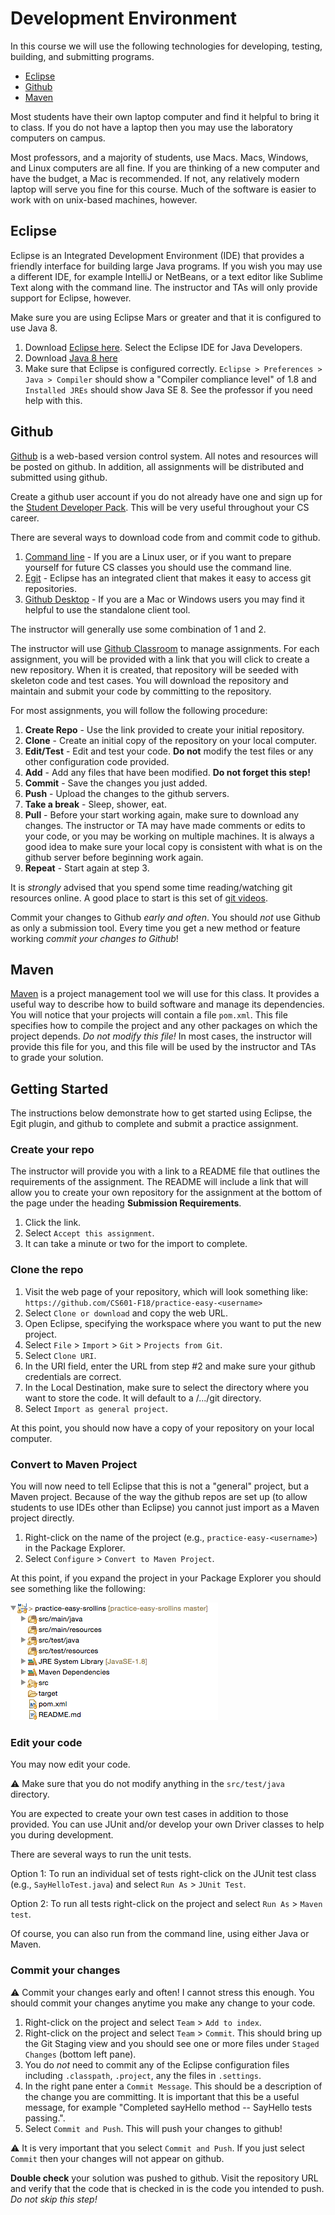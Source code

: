 Development Environment
=======================

In this course we will use the following technologies for developing, testing, building, and submitting programs.

- [Eclipse](#eclipse)
- [Github](#github)
- [Maven](#maven)

Most students have their own laptop computer and find it helpful to bring it to class. If you do not have a laptop then you may use the laboratory computers on campus.

Most professors, and a majority of students, use Macs. Macs, Windows, and Linux computers are all fine. If you are thinking of a new computer and have the budget, a Mac is recommended. If not, any relatively modern laptop will serve you fine for this course. Much of the software is easier to work with on unix-based machines, however.

## Eclipse
Eclipse is an Integrated Development Environment (IDE) that provides a friendly interface for building large Java programs. If you wish you may use a different IDE, for example IntelliJ or NetBeans, or a text editor like Sublime Text along with the command line. The instructor and TAs will only provide support for Eclipse, however.

Make sure you are using Eclipse Mars or greater and that it is configured to use Java 8.

1. Download [Eclipse here](https://eclipse.org/). Select the Eclipse IDE for Java Developers.
2. Download [Java 8 here](http://www.oracle.com/technetwork/java/javase/downloads/index.html)
3. Make sure that Eclipse is configured correctly. `Eclipse > Preferences > Java > Compiler` should show a "Compiler compliance level" of 1.8 and `Installed JREs` should show Java SE 8. See the professor if you need help with this.


## Github
[Github](https://github.com/) is a web-based version control system. All notes and resources will be posted on github. In addition, all assignments will be distributed and submitted using github. 

Create a github user account if you do not already have one and sign up for the [Student Developer Pack](https://education.github.com/pack). This will be very useful throughout your CS career.

There are several ways to download code from and commit code to github.

1. [Command line](https://git-scm.com/book/en/v2/Getting-Started-Installing-Git) - If you are a Linux user, or if you want to prepare yourself for future CS classes you should use the command line.
2. [Egit](http://www.eclipse.org/egit/) - Eclipse has an integrated client that makes it easy to access git repositories. 
3. [Github Desktop](https://desktop.github.com/) - If you are a Mac or Windows users you may find it helpful to use the standalone client tool. 

The instructor will generally use some combination of 1 and 2. 

The instructor will use [Github Classroom](https://classroom.github.com/) to manage assignments. For each assignment, you will be provided with a link that you will click to create a new repository. When it is created, that repository will be seeded with skeleton code and test cases. You will download the repository and maintain and submit your code by committing to the repository.

For most assignments, you will follow the following procedure:

1. **Create Repo** - Use the link provided to create your initial repository.
2. **Clone** - Create an initial copy of the repository on your local computer.
3. **Edit/Test** - Edit and test your code. **Do not** modify the test files or any other configuration code provided.
3. **Add** - Add any files that have been modified. **Do not forget this step!**
4. **Commit** - Save the changes you just added.
5. **Push** - Upload the changes to the github servers.
6. **Take a break** - Sleep, shower, eat.
7. **Pull** - Before your start working again, make sure to download any changes. The instructor or TA may have made comments or edits to your code, or you may be working on multiple machines. It is always a good idea to make sure your local copy is consistent with what is on the github server before beginning work again.
8. **Repeat** - Start again at step 3.

It is *strongly* advised that you spend some time reading/watching git resources online. A good place to start is this set of [git videos](https://git-scm.com/videos).

<!--This video tutorial demonstrates how to use Eclipse and the Egit plugin to complete an assignment.

[![egit](https://i.ytimg.com/vi/rHfp-wA_0k0/0.jpg)](http://www.youtube.com/watch?v=rHfp-wA_0k0)

This video tutorial demonstrates how to use the git command line tools and Eclipse to complete an assignment.

[![command line](https://i.ytimg.com/vi/IcDYKCGhgvw/0.jpg)](http://www.youtube.com/watch?v=IcDYKCGhgvw)
-->
Commit your changes to Github *early and often*. You should *not* use Github as only a submission tool. Every time you get a new method or feature working *commit your changes to Github*! 


<!--## Loading Projects into Eclipse
1. Open Eclipse specifying the directory created by the Github tool (e.g., `/Users/srollins/cs601/srollins-labs`). Make sure to select the `<username>/labs` repository.
2. Right-click under the `Package Explorer` and select `New > Java Project`.
3. In the `Project name:` field, type `CS601Labs`. Make sure to specify this exactly as it will see that there is a directory with this name and automatically import its contents.
4. Click `Finish`.
5. Modify your build path to include JUnit by right-clicking on the project folder, selecting `Build Path > Add Libraries`, then selecting `JUnit`. 
6. You're done!

## Pulling Down New Projects
The instructor may add new projects to your repositories as new work is assigned. In the Github tool, simply `Sync` to pull down the latest updates from github. Then, follow the steps listed in the [Loading Projects into Eclipse](#loading-projects-into-eclipse) section to load the projects into Eclipse and begin work.
-->

## Maven

[Maven](https://maven.apache.org/) is a project management tool we will use for this class. It provides a useful way to describe how to build software and manage its dependencies. You will notice that your projects will contain a file `pom.xml`. This file specifies how to compile the project and any other packages on which the project depends. *Do not modify this file!* In most cases, the instructor will provide this file for you, and this file will be used by the instructor and TAs to grade your solution. 

## Getting Started

The instructions below demonstrate how to get started using Eclipse, the Egit plugin, and github to complete and submit a practice assignment.

### Create your repo

The instructor will provide you with a link to a README file that outlines the requirements of the assignment. The README will include a link that will allow you to create your own repository for the assignment at the bottom of the page under the heading **Submission Requirements**. 

1. Click the link.
2. Select `Accept this assignment`.
3. It can take a minute or two for the import to complete.

### Clone the repo

1. Visit the web page of your repository, which will look something like: `https://github.com/CS601-F18/practice-easy-<username>`
2. Select `Clone or download` and copy the web URL.
3. Open Eclipse, specifying the workspace where you want to put the new project.
4. Select `File` > `Import` > `Git` > `Projects from Git`.
5. Select `Clone URI`.
6. In the URI field, enter the URL from step #2 and make sure your github credentials are correct.
7. In the Local Destination, make sure to select the directory where you want to store the code. It will default to a /.../git directory.
8. Select `Import as general project`.

At this point, you should now have a copy of your repository on your local computer.

### Convert to Maven Project

You will now need to tell Eclipse that this is not a "general" project, but a Maven project. Because of the way the github repos are set up (to allow students to use IDEs other than Eclipse) you cannot just import as a Maven project directly.

1. Right-click on the name of the project (e.g., `practice-easy-<username>`) in the Package Explorer.
2. Select `Configure` > `Convert to Maven Project`.

At this point, if you expand the project in your Package Explorer you should see something like the following:

![maven](images/maven.png)


### Edit your code

You may now edit your code.

:warning: Make sure that you do not modify anything in the `src/test/java` directory. 

You are expected to create your own test cases in addition to those provided. You can use JUnit and/or develop your own Driver classes to help you during development.

There are several ways to run the unit tests.

Option 1: To run an individual set of tests right-click on the JUnit test class (e.g., `SayHelloTest.java`) and select `Run As` > `JUnit Test`.

Option 2: To run all tests right-click on the project and select `Run As` > `Maven test`.

Of course, you can also run from the command line, using either Java or Maven.

### Commit your changes

:warning: Commit your changes early and often! I cannot stress this enough. You should commit your changes anytime you make any change to your code.

1. Right-click on the project and select `Team` > `Add to index`.
2. Right-click on the project and select `Team` > `Commit`. This should bring up the Git Staging view and you should see one or more files under `Staged Changes` (bottom left pane).
3. You do *not* need to commit any of the Eclipse configuration files including `.classpath`, `.project`, any the files in `.settings`.
4. In the right pane enter a `Commit Message`. This should be a description of the change you are committing. It is important that this be a useful message, for example "Completed sayHello method -- SayHello tests passing.".
5. Select `Commit and Push`. This will push your changes to github!

:warning: It is very important that you select `Commit and Push`. If you just select `Commit` then your changes will not appear on github.

**Double check** your solution was pushed to github. Visit the repository URL and verify that the code that is checked in is the code you intended to push. *Do not skip this step!* 


<!--## Travis

[Travis CI](https://travis-ci.com/) is a continuous integration tool. For every assignment, once your repository is created the instructor will configure Travis CI to automatically build and run the project test cases every time you commit your code to github. After your repository has been enabled, you may check the status of your latest commit by using your github credentials to log in to [https://travis-ci.com/profile/](https://travis-ci.com/profile/).

If the test cases aren't passing, you know you have more work to do! 

:warning: You should not rely on Travis CI to test your code for you. You should create your own local test cases and also run the provided test cases on your local machine before committing.

The `.travis.yml` file in each of your assignment repositories contains the configuration information necessary to trigger the automated build and test of your program when committed to github. *Do not modify this file!*-->

